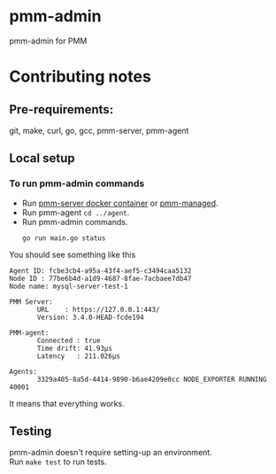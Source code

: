 # pmm-admin

pmm-admin for PMM

# Contributing notes

## Pre-requirements:
git, make, curl, go, gcc, pmm-server, pmm-agent

## Local setup
### To run pmm-admin commands
- Run [pmm-server docker container](https://hub.docker.com/r/percona/pmm-server) or [pmm-managed](https://github.com/percona/pmm/tree/main/managed).  
- Run pmm-agent `cd ../agent`.
- Run pmm-admin commands.
    ```shell script
    go run main.go status
    ```

You should see something like this
 ```shell script
Agent ID: fcbe3cb4-a95a-43f4-aef5-c3494caa5132
Node ID : 77be6b4d-a1d9-4687-8fae-7acbaee7db47
Node name: mysql-server-test-1

PMM Server:
        URL    : https://127.0.0.1:443/
        Version: 3.4.0-HEAD-fcde194

PMM-agent:
        Connected : true
        Time drift: 41.93µs
        Latency   : 211.026µs

Agents:
        3329a405-8a5d-4414-9890-b6ae4209e0cc NODE_EXPORTER RUNNING 40001
```
It means that everything works.

## Testing
pmm-admin doesn't require setting-up an environment.  
Run `make test` to run tests. 
